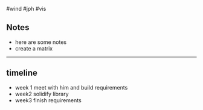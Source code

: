 #wind #jph #vis
## Notes

- here are some notes
- create a matrix






--- 


## timeline
- week 1 meet with him and build requirements
- week2 solidify library 
- week3 finish requirements 